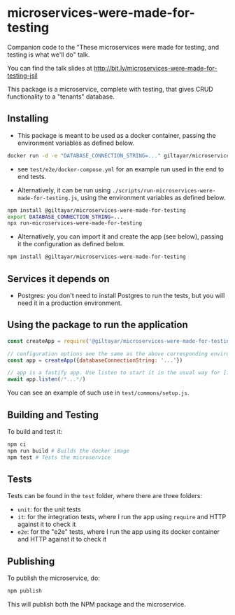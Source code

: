 # microservices-were-made-for-testing

Companion code to the "These microservices were made for testing, and testing is what we'll do" talk.

You can find the talk slides at http://bit.ly/microservices-were-made-for-testing-jsil

This package is a microservice, complete with testing, that gives CRUD functionality to a "tenants" database.

## Installing

* This package is meant to be used as a docker container, passing the environment variables as defined below.

```sh
docker run -d -e "DATABASE_CONNECTION_STRING=..." giltayar/microservices-were-made-for-testing
```

* see `test/e2e/docker-compose.yml` for an example run used in the end to end tests.

* Alternatively, it can be run using `./scripts/run-microservices-were-made-for-testing.js`,
  using the environment variables as defined below.

```sh
npm install @giltayar/microservices-were-made-for-testing
export DATABASE_CONNECTION_STRING=...
npx run-microservices-were-made-for-testing
```

* Alternatively, you can import it and create the app (see below), passing it the configuration as defined below.

```sh
npm install @giltayar/microservices-were-made-for-testing
```

## Services it depends on

* Postgres: you don't need to install Postgres to run the tests, but you will need it in a production environment.

## Using the package to run the application

```js
const createApp = require('@giltayar/microservices-were-made-for-testing')

// configuration options aee the same as the above corresponding environment variables
const app = createApp({databaseConnectionString: '...'})

// app is a fastify app. Use listen to start it in the usual way for [fastify](https://fastify.io)
await app.listen(/*...*/)
```

You can see an example of such use in `test/commons/setup.js`.

## Building and Testing

To build and test it:

```sh
npm ci
npm run build # Builds the docker image
npm test # Tests the microservice
```

## Tests

Tests can be found in the `test` folder, where there are three folders:

* `unit`: for the unit tests
* `it`: for the integration tests, where I run the app using `require` and HTTP against it to check it
* `e2e`: for the "e2e" tests, where I run the app using its docker container and HTTP against it to check it

## Publishing

To publish the microservice, do:

```sh
npm publish
```

This will publish both the NPM package and the microservice.
